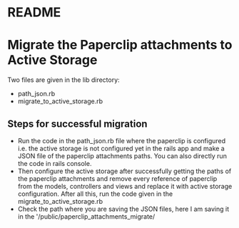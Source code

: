 # README

# Migrate the Paperclip attachments to Active Storage

Two files are given in the lib directory:
- path_json.rb
- migrate_to_active_storage.rb

## Steps for successful migration
- Run the code in the path_json.rb file where the paperclip is configured i.e. the active storage is not configured yet in the rails app and make a JSON file of the paperclip attachments paths. You can also directly run the code in rails console.
- Then configure the active storage after successfully getting the paths of the paperclip attachments and remove every reference of paperclip from the models, controllers and views and replace it with active storage configuration. After all this, run the code given in the migrate_to_active_storage.rb
- Check the path where you are saving the JSON files, here I am saving it in the '/public/paperclip_attachments_migrate/<JSON file>
